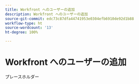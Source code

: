 ```yaml
---
title: Workfront へのユーザーの追加
description: Workfront へのユーザーの追加
source-git-commit: edc73c87dfa44741953e0304efb6910de92d1b88
workflow-type: ht
source-wordcount: '13'
ht-degree: 100%

---
```


# Workfront へのユーザーの追加

プレースホルダー
